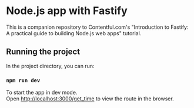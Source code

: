 # Node.js app with Fastify

This is a companion repository to Contentful.com's "Introduction to Fastify: A practical guide to building Node.js web apps" tutorial.

## Running the project

In the project directory, you can run:

### `npm run dev`

To start the app in dev mode.\
Open [http://localhost:3000/get_time](http://localhost:3000/get_time) to view the route in the browser.
